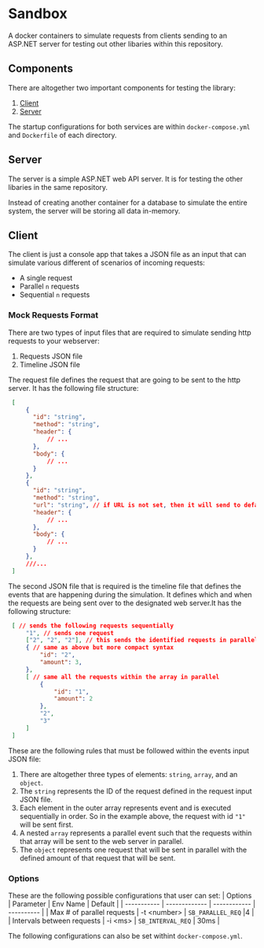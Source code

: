# Sandbox

A docker containers to simulate requests from clients sending to an ASP.NET server for testing out other libaries within this repository.

## Components

There are altogether two important components for testing the library:

1. [Client](#client)
2. [Server](#server)

The startup configurations for both services are within `docker-compose.yml` and `Dockerfile` of each directory.

## Server

The server is a simple ASP.NET web API server. It is for testing the other libaries in the same repository.

Instead of creating another container for a database to simulate the entire system, the server will be storing all data in-memory.

## Client

The client is just a console app that takes a JSON file as an input that can simulate various different of scenarios of incoming requests:

- A single request
- Parallel `n` requests
- Sequential `n` requests

### Mock Requests Format

There are two types of input files that are required to simulate sending http requests to your webserver:

1. Requests JSON file
2. Timeline JSON file

The request file defines the request that are going to be sent to the http server. It has the following file structure: 

```json
 [
     {
       "id": "string",
       "method": "string",
       "header": {
           // ...
       },
       "body": {
           // ...
       }
     },
     {
       "id": "string",
       "method": "string",
       "url": "string", // if URL is not set, then it will send to default URL that is configured in appsettings.json
       "header": {
           // ...
       },
       "body": {
           // ...
       }
     },
     ///...
 ]
```

The second JSON file that is required is the timeline file that defines the events that are happening during the simulation. It defines which and when the requests are being sent over to the designated web server.It has the following structure:

```json
 [ // sends the following requests sequentially
     "1", // sends one request
     ["2", "2", "2"], // this sends the identified requests in parallel
     { // same as above but more compact syntax
         "id": "2",
         "amount": 3,
     },
     [ // same all the requests within the array in parallel
         {
             "id": "1",
             "amount": 2
         },
         "2",
         "3"
     ]
 ]
```

These are the following rules that must be followed within the events input JSON file:

1. There are altogether three types of elements: `string`, `array`, and an `object`.
2. The `string` represents the ID of the request defined in the request input JSON file.
3. Each element in the outer array represents event and is executed sequentially in order. So in the example above, the request with id `"1"` will be sent first.
4. A nested `array` represents a parallel event such that the requests within that array will be sent to the web server in parallel.
5. The `object` represents one request that will be sent in parallel with the defined amount of that request that will be sent.

### Options

These are the following possible configurations that user can set:
| Options     | Parameter     |  Env Name | Default |
| ----------- | ------------- | ------------ | ---------- |
| Max # of parallel requests      | -t \<number>   |  `SB_PARALLEL_REQ`        |4        |
| Intervals between requests    | -i \<ms>          | `SB_INTERVAL_REQ`        | 30ms        |

The following configurations can also be set withint `docker-compose.yml`.
